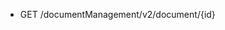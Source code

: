 <!--
    ATTENTION: This file was generated via gradle!
               Do NOT manually edit this file! Any such changes will be overwritten!
-->

* GET /documentManagement/v2/document/{id}

